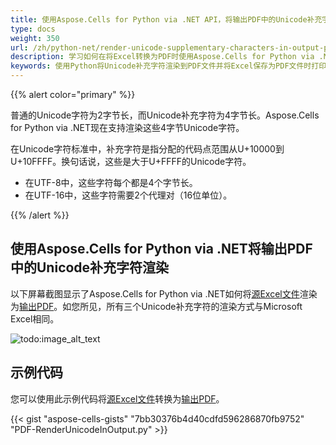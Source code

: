 ```yaml
---
title: 使用Aspose.Cells for Python via .NET API，将输出PDF中的Unicode补充字符渲染。
type: docs
weight: 350
url: /zh/python-net/render-unicode-supplementary-characters-in-output-pdf-by-aspose-cells/
description: 学习如何在将Excel转换为PDF时使用Aspose.Cells for Python via .NET API渲染Unicode补充字符。
keywords: 使用Python将Unicode补充字符渲染到PDF文件并将Excel保存为PDF文件时打印Unicode补充字符，Python在将Excel转换为PDF时显示Unicode补充字符，输出Excel文件为PDF文件的Unicode补充字符
---
```


{{% alert color="primary" %}}

普通的Unicode字符为2字节长，而Unicode补充字符为4字节长。Aspose.Cells for Python via .NET现在支持渲染这些4字节Unicode字符。

在Unicode字符标准中，补充字符是指分配的代码点范围从U+10000到U+10FFFF。换句话说，这些是大于U+FFFF的Unicode字符。

- 在UTF-8中，这些字符每个都是4个字节长。
- 在UTF-16中，这些字符需要2个代理对（16位单位）。

{{% /alert %}}

## 使用Aspose.Cells for Python via .NET将输出PDF中的Unicode补充字符渲染

以下屏幕截图显示了Aspose.Cells for Python via .NET如何将[源Excel文件](5115563.xlsx)渲染为[输出PDF](5115564.pdf)。如您所见，所有三个Unicode补充字符的渲染方式与Microsoft Excel相同。

![todo:image_alt_text](output.png)

## 示例代码

您可以使用此示例代码将[源Excel文件](5115563.xlsx)转换为[输出PDF](5115564.pdf)。

{{< gist "aspose-cells-gists" "7bb30376b4d40cdfd596286870fb9752" "PDF-RenderUnicodeInOutput.py" >}}
